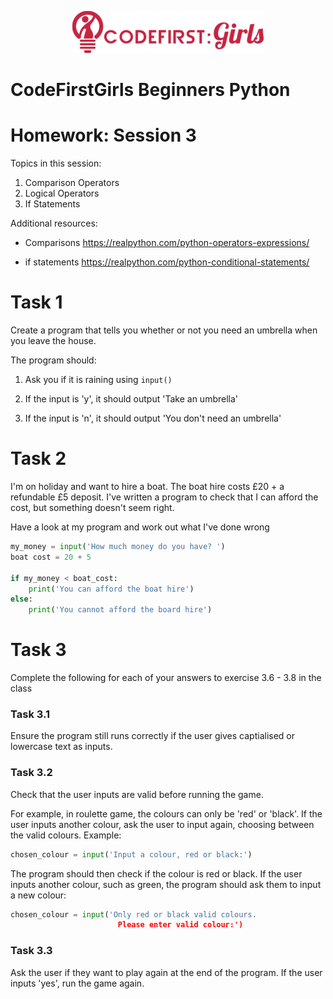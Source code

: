 <p align="center">
  <img src="logo.png">
</p>

# CodeFirstGirls Beginners Python

# Homework: Session 3

Topics in this session:

1. Comparison Operators
1. Logical Operators
1. If Statements


Additional resources:

- Comparisons <https://realpython.com/python-operators-expressions/>

- if statements <https://realpython.com/python-conditional-statements/>


# Task 1

Create a program that tells you whether or not you need an umbrella when you leave the house.

The program should:

1. Ask you if it is raining using `input()`

1. If the input is 'y', it should output 'Take an umbrella'

1. If the input is 'n', it should output 'You don't need an umbrella'

# Task 2

I'm on holiday and want to hire a boat. The boat hire costs £20 + a refundable £5 deposit. I've written a program to check that I can afford the cost, but something doesn't seem right. 

Have a look at my program and work out what I've done wrong

```python
my_money = input('How much money do you have? ')
boat cost = 20 + 5

if my_money < boat_cost:
	print('You can afford the boat hire')
else:
	print('You cannot afford the board hire')
```

# Task 3
Complete the following for each of your answers to exercise 3.6 - 3.8 in the class

### Task 3.1
Ensure the program still runs correctly if the user gives captialised or lowercase text as inputs.

### Task 3.2 
Check that the user inputs are valid before running the game. 

For example, in roulette game, the colours can only be 'red' or 'black'.
If the user inputs another colour, ask the user to input again, 
choosing between the valid colours.
Example: 

``` python 
chosen_colour = input('Input a colour, red or black:')
```
The program should then check if the colour is red or black. 
If the user inputs another colour, such as green, the program should ask them to 
input a new colour:

``` python
chosen_colour = input('Only red or black valid colours. 
                        Please enter valid colour:')
```

### Task 3.3
Ask the user if they want to play again at the end of the program. If the user inputs 'yes', run the game again.